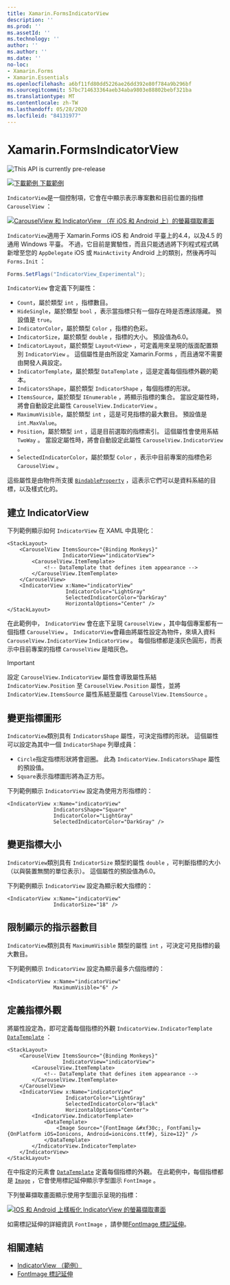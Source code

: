 ```yaml
---
title: Xamarin.FormsIndicatorView
description: ''
ms.prod: ''
ms.assetId: ''
ms.technology: ''
author: ''
ms.author: ''
ms.date: ''
no-loc:
- Xamarin.Forms
- Xamarin.Essentials
ms.openlocfilehash: a6bf11fd80dd5226ae26dd392e80f784a9b296bf
ms.sourcegitcommit: 57bc714633364aeb34aba9803e88802bebf321ba
ms.translationtype: MT
ms.contentlocale: zh-TW
ms.lasthandoff: 05/28/2020
ms.locfileid: "84131977"
---
```

# <a name="xamarinforms-indicatorview"></a>Xamarin.FormsIndicatorView

![](~/media/shared/preview.png "This API is currently pre-release")

[![下載範例 ](~/media/shared/download.png) 下載範例](https://docs.microsoft.com/samples/xamarin/xamarin-forms-samples/userinterface-indicatorviewdemos/)

`IndicatorView`是一個控制項，它會在中顯示表示專案數和目前位置的指標 `CarouselView` ：

[![CarouselView 和 IndicatorView （在 iOS 和 Android 上）的螢幕擷取畫面](indicatorview-images/circles.png "IndicatorView 圓形")](indicatorview-images/circles-large.png#lightbox "IndicatorView 圓形")

`IndicatorView`適用于 Xamarin.Forms iOS 和 Android 平臺上的4.4，以及4.5 的通用 Windows 平臺。 不過，它目前是實驗性，而且只能透過將下列程式程式碼新增至您的 `AppDelegate` iOS 或 `MainActivity` Android 上的類別，然後再呼叫 `Forms.Init` ：

```csharp
Forms.SetFlags("IndicatorView_Experimental");
```

`IndicatorView` 會定義下列屬性：

- `Count`，屬於類型 `int` ，指標數目。
- `HideSingle`，屬於類型 `bool` ，表示當指標只有一個存在時是否應該隱藏。 預設值是 `true`。
- `IndicatorColor`，屬於類型 `Color` ，指標的色彩。
- `IndicatorSize`，屬於類型 `double` ，指標的大小。 預設值為6.0。
- `IndicatorLayout`，屬於類型 `Layout<View>` ，可定義用來呈現的版面配置類別 `IndicatorView` 。 這個屬性是由所設定 Xamarin.Forms ，而且通常不需要由開發人員設定。
- `IndicatorTemplate`，屬於類型 `DataTemplate` ，這是定義每個指標外觀的範本。
- `IndicatorsShape`，屬於類型 `IndicatorShape` ，每個指標的形狀。
- `ItemsSource`，屬於類型 `IEnumerable` ，將顯示指標的集合。 當設定屬性時，將會自動設定此屬性 `CarouselView.IndicatorView` 。
- `MaximumVisible`，屬於類型 `int` ，這是可見指標的最大數目。 預設值是 `int.MaxValue`。
- `Position`，屬於類型 `int` ，這是目前選取的指標索引。 這個屬性會使用系結 `TwoWay` 。 當設定屬性時，將會自動設定此屬性 `CarouselView.IndicatorView` 。
- `SelectedIndicatorColor`，屬於類型 `Color` ，表示中目前專案的指標色彩 `CarouselView` 。

這些屬性是由物件所支援 [`BindableProperty`](xref:Xamarin.Forms.BindableProperty) ，這表示它們可以是資料系結的目標，以及樣式化的。

## <a name="create-an-indicatorview"></a>建立 IndicatorView

下列範例顯示如何 `IndicatorView` 在 XAML 中具現化：

```xaml
<StackLayout>
    <CarouselView ItemsSource="{Binding Monkeys}"
                  IndicatorView="indicatorView">
        <CarouselView.ItemTemplate>
            <!-- DataTemplate that defines item appearance -->
        </CarouselView.ItemTemplate>
    </CarouselView>
    <IndicatorView x:Name="indicatorView"
                   IndicatorColor="LightGray"
                   SelectedIndicatorColor="DarkGray"
                   HorizontalOptions="Center" />
</StackLayout>
```

在此範例中， `IndicatorView` 會在底下呈現 `CarouselView` ，其中每個專案都有一個指標 `CarouselView` 。 `IndicatorView`會藉由將屬性設定為物件，來填入資料 `CarouselView.IndicatorView` `IndicatorView` 。 每個指標都是淺灰色圓形，而表示中目前專案的指標 `CarouselView` 是暗灰色。

> [!IMPORTANT]
> 設定 `CarouselView.IndicatorView` 屬性會導致屬性系結 `IndicatorView.Position` 至 `CarouselView.Position` 屬性，並將 `IndicatorView.ItemsSource` 屬性系結至屬性 `CarouselView.ItemsSource` 。

## <a name="change-indicator-shape"></a>變更指標圖形

`IndicatorView`類別具有 `IndicatorsShape` 屬性，可決定指標的形狀。 這個屬性可以設定為其中一個 `IndicatorShape` 列舉成員：

- `Circle`指定指標形狀將會迴圈。 此為 `IndicatorView.IndicatorsShape` 屬性的預設值。
- `Square`表示指標圖形將為正方形。

下列範例顯示 `IndicatorView` 設定為使用方形指標的：

```xaml
<IndicatorView x:Name="indicatorView"
               IndicatorsShape="Square"
               IndicatorColor="LightGray"
               SelectedIndicatorColor="DarkGray" />
```

## <a name="change-indicator-size"></a>變更指標大小

`IndicatorView`類別具有 `IndicatorSize` 類型的屬性 `double` ，可判斷指標的大小（以與裝置無關的單位表示）。 這個屬性的預設值為6.0。

下列範例顯示 `IndicatorView` 設定為顯示較大指標的：

```xaml
<IndicatorView x:Name="indicatorView"
               IndicatorSize="18" />
```

## <a name="limit-the-number-of-indicators-displayed"></a>限制顯示的指示器數目

`IndicatorView`類別具有 `MaximumVisible` 類型的屬性 `int` ，可決定可見指標的最大數目。

下列範例顯示 `IndicatorView` 設定為顯示最多六個指標的：

```xaml
<IndicatorView x:Name="indicatorView"
               MaximumVisible="6" />
```

## <a name="define-indicator-appearance"></a>定義指標外觀

將屬性設定為，即可定義每個指標的外觀 `IndicatorView.IndicatorTemplate` [`DataTemplate`](xref:Xamarin.Forms.DataTemplate) ：

```xaml
<StackLayout>
    <CarouselView ItemsSource="{Binding Monkeys}"
                  IndicatorView="indicatorView">
        <CarouselView.ItemTemplate>
            <!-- DataTemplate that defines item appearance -->
        </CarouselView.ItemTemplate>
    </CarouselView>
    <IndicatorView x:Name="indicatorView"
                   IndicatorColor="LightGray"
                   SelectedIndicatorColor="Black"
                   HorizontalOptions="Center">
        <IndicatorView.IndicatorTemplate>
            <DataTemplate>
                <Image Source="{FontImage &#xf30c;, FontFamily={OnPlatform iOS=Ionicons, Android=ionicons.ttf#}, Size=12}" />
            </DataTemplate>
        </IndicatorView.IndicatorTemplate>
    </IndicatorView>
</StackLayout>
```

在中指定的元素會 [`DataTemplate`](xref:Xamarin.Forms.DataTemplate) 定義每個指標的外觀。 在此範例中，每個指標都是 [`Image`](xref:Xamarin.Forms.Image) ，它會使用標記延伸顯示字型圖示 `FontImage` 。

下列螢幕擷取畫面顯示使用字型圖示呈現的指標：

[![IOS 和 Android 上樣板化 IndicatorView 的螢幕擷取畫面](indicatorview-images/templated.png "樣板化 IndicatorView")](indicatorview-images/templated-large.png#lightbox "樣板化 IndicatorView")

如需標記延伸的詳細資訊 `FontImage` ，請參閱[FontImage 標記延伸](~/xamarin-forms/xaml/markup-extensions/consuming.md#fontimage-markup-extension)。

## <a name="related-links"></a>相關連結

- [IndicatorView （範例）](https://docs.microsoft.com/samples/xamarin/xamarin-forms-samples/userinterface-indicatorviewdemos/)
- [FontImage 標記延伸](~/xamarin-forms/xaml/markup-extensions/consuming.md#fontimage-markup-extension)
